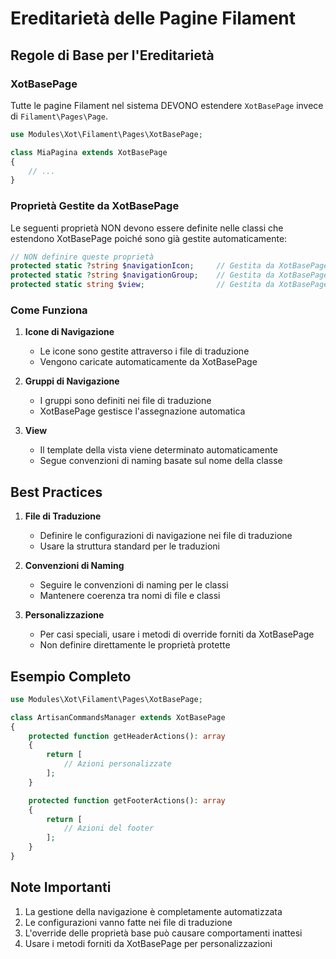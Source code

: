 # Ereditarietà delle Pagine Filament

## Regole di Base per l'Ereditarietà

### XotBasePage
Tutte le pagine Filament nel sistema DEVONO estendere `XotBasePage` invece di `Filament\Pages\Page`.

```php
use Modules\Xot\Filament\Pages\XotBasePage;

class MiaPagina extends XotBasePage
{
    // ...
}
```

### Proprietà Gestite da XotBasePage

Le seguenti proprietà NON devono essere definite nelle classi che estendono XotBasePage poiché sono già gestite automaticamente:

```php
// NON definire queste proprietà
protected static ?string $navigationIcon;     // Gestita da XotBasePage
protected static ?string $navigationGroup;    // Gestita da XotBasePage
protected static string $view;                // Gestita da XotBasePage
```

### Come Funziona

1. **Icone di Navigazione**
   - Le icone sono gestite attraverso i file di traduzione
   - Vengono caricate automaticamente da XotBasePage

2. **Gruppi di Navigazione**
   - I gruppi sono definiti nei file di traduzione
   - XotBasePage gestisce l'assegnazione automatica

3. **View**
   - Il template della vista viene determinato automaticamente
   - Segue convenzioni di naming basate sul nome della classe

## Best Practices

1. **File di Traduzione**
   - Definire le configurazioni di navigazione nei file di traduzione
   - Usare la struttura standard per le traduzioni

2. **Convenzioni di Naming**
   - Seguire le convenzioni di naming per le classi
   - Mantenere coerenza tra nomi di file e classi

3. **Personalizzazione**
   - Per casi speciali, usare i metodi di override forniti da XotBasePage
   - Non definire direttamente le proprietà protette

## Esempio Completo

```php
use Modules\Xot\Filament\Pages\XotBasePage;

class ArtisanCommandsManager extends XotBasePage
{
    protected function getHeaderActions(): array
    {
        return [
            // Azioni personalizzate
        ];
    }

    protected function getFooterActions(): array
    {
        return [
            // Azioni del footer
        ];
    }
}
```

## Note Importanti

1. La gestione della navigazione è completamente automatizzata
2. Le configurazioni vanno fatte nei file di traduzione
3. L'override delle proprietà base può causare comportamenti inattesi
4. Usare i metodi forniti da XotBasePage per personalizzazioni
